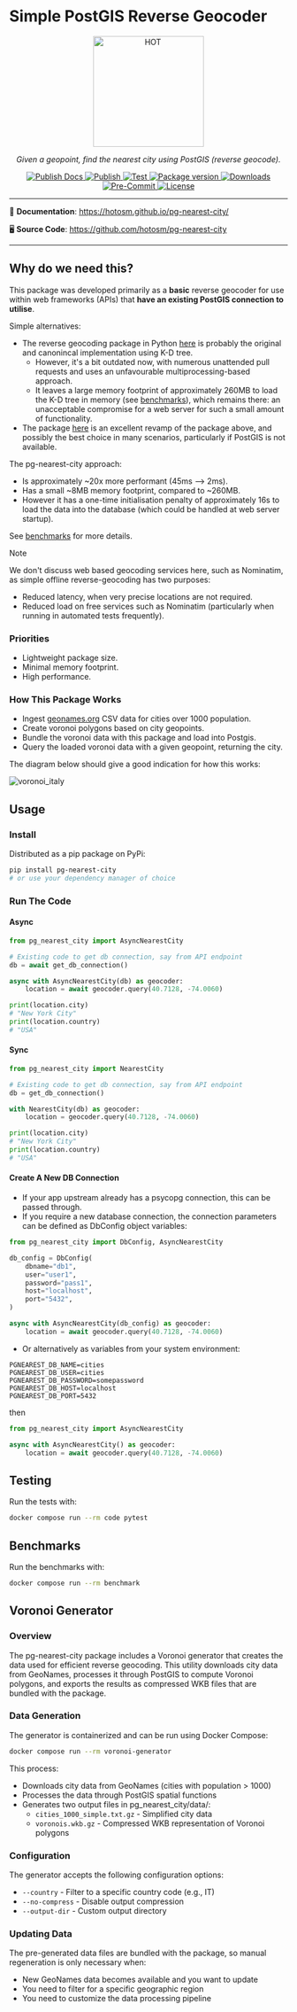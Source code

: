 # Simple PostGIS Reverse Geocoder

<!-- markdownlint-disable -->
<p align="center">
  <img src="https://raw.githubusercontent.com/hotosm/pg-nearest-city/refs/heads/main/docs/images/hot_logo.png" style="width: 200px;" alt="HOT"></a>
</p>
<p align="center">
  <em>Given a geopoint, find the nearest city using PostGIS (reverse geocode).</em>
</p>
<p align="center">
  <a href="https://github.com/hotosm/pg-nearest-city/actions/workflows/docs.yml" target="_blank">
      <img src="https://github.com/hotosm/pg-nearest-city/actions/workflows/docs.yml/badge.svg" alt="Publish Docs">
  </a>
  <a href="https://github.com/hotosm/pg-nearest-city/actions/workflows/publish.yml" target="_blank">
      <img src="https://github.com/hotosm/pg-nearest-city/actions/workflows/publish.yml/badge.svg" alt="Publish">
  </a>
  <a href="https://github.com/hotosm/pg-nearest-city/actions/workflows/pytest.yml" target="_blank">
      <img src="https://github.com/hotosm/pg-nearest-city/actions/workflows/pytest.yml/badge.svg?branch=main" alt="Test">
  </a>
  <a href="https://pypi.org/project/pg-nearest-city" target="_blank">
      <img src="https://img.shields.io/pypi/v/pg-nearest-city?color=%2334D058&label=pypi%20package" alt="Package version">
  </a>
  <a href="https://pypistats.org/packages/pg-nearest-city" target="_blank">
      <img src="https://img.shields.io/pypi/dm/pg-nearest-city.svg" alt="Downloads">
  </a>
  <a href="https://results.pre-commit.ci/latest/github/hotosm/pg-nearest-city/main" target="_blank">
      <img src="https://results.pre-commit.ci/badge/github/hotosm/pg-nearest-city/main.svg" alt="Pre-Commit">
  </a>
  <a href="https://github.com/hotosm/pg-nearest-city/blob/main/LICENSE.md" target="_blank">
      <img src="https://img.shields.io/github/license/hotosm/pg-nearest-city.svg" alt="License">
  </a>
</p>

---

📖 **Documentation**: <a href="https://hotosm.github.io/pg-nearest-city/" target="_blank">https://hotosm.github.io/pg-nearest-city/</a>

🖥️ **Source Code**: <a href="https://github.com/hotosm/pg-nearest-city" target="_blank">https://github.com/hotosm/pg-nearest-city</a>

---

<!-- markdownlint-enable -->

## Why do we need this?

This package was developed primarily as a **basic** reverse geocoder for use within
web frameworks (APIs) that **have an existing PostGIS connection to utilise**.

Simple alternatives:

- The reverse geocoding package in Python [here](https://github.com/thampiman/reverse-geocoder)
  is probably the original and canonincal implementation using K-D tree.
  - However, it's a bit outdated now, with numerous unattended pull
    requests and uses an unfavourable multiprocessing-based approach.
  - It leaves a large memory footprint of approximately 260MB to load the
    K-D tree in memory (see [benchmarks](./benchmark-results.md)), which
    remains there: an unacceptable compromise for a web server for such a
    small amount of functionality.
- The package [here](https://github.com/richardpenman/reverse_geocode) is an excellent
  revamp of the package above, and possibly the best choice in many scenarios,
  particularly if PostGIS is not available.

The pg-nearest-city approach:

- Is approximately ~20x more performant (45ms --> 2ms).
- Has a small ~8MB memory footprint, compared to ~260MB.
- However it has a one-time initialisation penalty of approximately 16s
  to load the data into the database (which could be handled at
  web server startup).

See [benchmarks](./benchmark-results.md) for more details.

> [!NOTE]
> We don't discuss web based geocoding services here, such as Nominatim, as simple
> offline reverse-geocoding has two purposes:
>
> - Reduced latency, when very precise locations are not required.
> - Reduced load on free services such as Nominatim (particularly when running
> in automated tests frequently).

### Priorities

- Lightweight package size.
- Minimal memory footprint.
- High performance.

### How This Package Works

- Ingest
  [geonames.org](https://data.opendatasoft.com/explore/dataset/geonames-all-cities-with-a-population-1000%40public/export/?disjunctive.cou_name_en)
  CSV data for cities over 1000 population.
- Create voronoi polygons based on city geopoints.
- Bundle the voronoi data with this package and load into Postgis.
- Query the loaded voronoi data with a given geopoint, returning the city.

The diagram below should give a good indication for how this works:

![voronoi_italy](./voronoi_italy.jpg)

## Usage

### Install

Distributed as a pip package on PyPi:

```bash
pip install pg-nearest-city
# or use your dependency manager of choice
```

### Run The Code

#### Async

```python
from pg_nearest_city import AsyncNearestCity

# Existing code to get db connection, say from API endpoint
db = await get_db_connection()

async with AsyncNearestCity(db) as geocoder:
    location = await geocoder.query(40.7128, -74.0060)

print(location.city)
# "New York City"
print(location.country)
# "USA"
```

#### Sync

```python
from pg_nearest_city import NearestCity

# Existing code to get db connection, say from API endpoint
db = get_db_connection()

with NearestCity(db) as geocoder:
    location = geocoder.query(40.7128, -74.0060)

print(location.city)
# "New York City"
print(location.country)
# "USA"
```

#### Create A New DB Connection

- If your app upstream already has a psycopg connection, this can be
  passed through.
- If you require a new database connection, the connection parameters
  can be defined as DbConfig object variables:

```python
from pg_nearest_city import DbConfig, AsyncNearestCity

db_config = DbConfig(
    dbname="db1",
    user="user1",
    password="pass1",
    host="localhost",
    port="5432",
)

async with AsyncNearestCity(db_config) as geocoder:
    location = await geocoder.query(40.7128, -74.0060)
```

- Or alternatively as variables from your system environment:

```dotenv
PGNEAREST_DB_NAME=cities
PGNEAREST_DB_USER=cities
PGNEAREST_DB_PASSWORD=somepassword
PGNEAREST_DB_HOST=localhost
PGNEAREST_DB_PORT=5432
```

then

```python
from pg_nearest_city import AsyncNearestCity

async with AsyncNearestCity() as geocoder:
    location = await geocoder.query(40.7128, -74.0060)
```

## Testing

Run the tests with:

```bash
docker compose run --rm code pytest
```

## Benchmarks

Run the benchmarks with:

```bash
docker compose run --rm benchmark
```

## Voronoi Generator

### Overview

The pg-nearest-city package includes a Voronoi generator that creates the
data used for efficient reverse geocoding. This utility downloads city
data from GeoNames, processes it through PostGIS to compute Voronoi polygons,
and exports the results as compressed WKB files that are bundled with the
package.

### Data Generation

The generator is containerized and can be run using Docker Compose:

```bash
docker compose run --rm voronoi-generator
```

This process:

- Downloads city data from GeoNames (cities with population > 1000)
- Processes the data through PostGIS spatial functions
- Generates two output files in pg_nearest_city/data/:
  - `cities_1000_simple.txt.gz` - Simplified city data
  - `voronois.wkb.gz` - Compressed WKB representation of Voronoi polygons

### Configuration

The generator accepts the following configuration options:

- `--country` - Filter to a specific country code (e.g., IT)
- `--no-compress` - Disable output compression
- `--output-dir` - Custom output directory

### Updating Data

The pre-generated data files are bundled with the package,
so manual regeneration is only necessary when:

- New GeoNames data becomes available and you want to update
- You need to filter for a specific geographic region
- You need to customize the data processing pipeline

